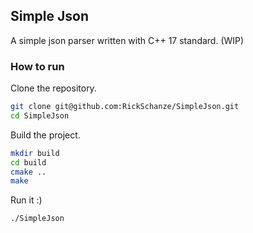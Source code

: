 ## Simple Json

A simple json parser written with C++ 17 standard. (WIP)

### How to run

Clone the repository.

```bash
git clone git@github.com:RickSchanze/SimpleJson.git
cd SimpleJson
```

Build the project.

```bash
mkdir build
cd build
cmake ..
make
```

Run it :)

```bash
./SimpleJson
```
